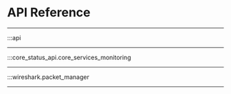 # API Reference

---

:::api

---

:::core_status_api.core_services_monitoring

---

:::wireshark.packet_manager

---